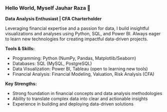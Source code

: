 ### Hello World, Myself Jauhar Raza 👋


**Data Analysis Enthusiast | CFA Charterholder**

Leveraging financial expertise and a passion for data, I build insightful visualizations and analyses using Python, SQL, and Power BI. Always eager to learn new technologies for creating impactful data-driven projects.

**Tools & Skills:**

* Programming: Python (NumPy, Pandas, Matplotlib/Seaborn)
* Databases: SQL (MySQL, PostgreSQL)
* Data Visualization: Power BI, Tableau (open to learning new tools)
* Financial Analysis: Financial Modeling, Valuation, Risk Analysis (CFA)

**Key Strengths:**

* Strong foundation in financial concepts and data analysis methodologies
* Ability to translate complex data into clear and actionable insights
* Experience in building and deploying data-driven solutions
